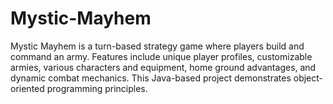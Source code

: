 # Mystic-Mayhem
Mystic Mayhem is a turn-based strategy game where players build and command an army. Features include unique player profiles, customizable armies, various characters and equipment, home ground advantages, and dynamic combat mechanics. This Java-based project demonstrates object-oriented programming principles.

